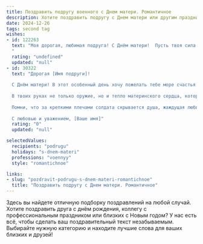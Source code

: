 ```yaml
---
title: Поздравить подругу военного с Днем матери. Романтичное
description: Хотите поздравить подругу с Днем матери или другим праздником? Наш ИИ создаст незабываемое поздравление, а вы обязательно выделитесь среди других.  
date: 2024-12-26
tags: second tag
wishes:
- id: 122263
  text: "Моя дорогая, любимая подруга! С Днём матери!  Пусть твоя сила и нежность, столь же непоколебимые, как и твой воинский дух, наполняют каждый день счастьем и любовью.  Ты – невероятная женщина,  и я бесконечно восхищаюсь твоей стойкостью,  твоей способностью любить и защищать.  Пусть сердце твоё всегда будет полно тепла, а глаза – сияют от радости.  С праздником!
  "
  rating: "undefined"
  updated: "null"
- id: 30322
  text: "Дорогая [Имя подруги]!
  
  С Днём матери! В этот особенный день хочу пожелать тебе море счастья и океан любви. Ты – настоящая героиня, и я горжусь тем, что в моей жизни есть такая сильная, храбрая и нежная подруга, как ты.
  
  В твоих руках не только оружие, но и тепло материнского сердца, которое согревает всех вокруг. Ты умеешь защищать не только родину, но и своих близких, оставаясь при этом внимательной и заботливой мамой. Пусть каждое утро радует тебя улыбками и мелкими радостями, а каждый вечер приносит тепло и спокойствие.
  
  Помни, что за крепкими плечами солдата скрывается душа, жаждущая любви и понимания. Желаю, чтобы в твоей жизни всегда были те, кто сможет оценить твою храбрость и нежность.
  
  С любовью и уважением, [Ваше имя]"
  rating: "0"
  updated: "null"

selectedValues:
  recipients: "podrugu"
  holidays: "s-dnem-materi"
  professions: "voennyy"
  style: "romantichnoe"

links:
- slug: "pozdravit-podrugu-s-dnem-materi-romantichnoe"
  title: "Поздравить подругу с Днем матери. Романтичное"
---
```


Здесь вы найдете отличную подборку поздравлений на любой случай. 
Хотите поздравить друга с днём рождения, коллегу с профессиональным праздником или близких с Новым годом? У нас есть всё, чтобы сделать ваш поздравительный текст незабываемым. Выбирайте нужную категорию и находите лучшие слова для ваших близких и друзей!
